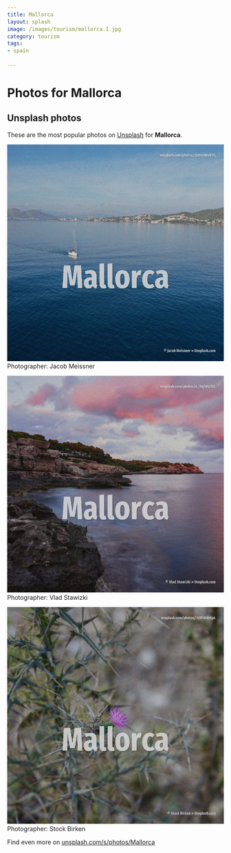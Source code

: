 ```yaml
---
title: Mallorca
layout: splash
image: /images/tourism/mallorca.1.jpg
category: tourism
tags:
- spain

---
```

# Photos for Mallorca
 
## Unsplash photos
These are the most popular photos on [Unsplash](https://unsplash.com) for **Mallorca**.
 
![Mallorca](/images/tourism/mallorca.1.jpg)
Photographer:  Jacob Meissner
 
![Mallorca](/images/tourism/mallorca.2.jpg)
Photographer:  Vlad Stawizki
 
![Mallorca](/images/tourism/mallorca.3.jpg)
Photographer:  Stock Birken
 
Find even more on [unsplash.com/s/photos/Mallorca](https://unsplash.com/s/photos/Mallorca)
 
